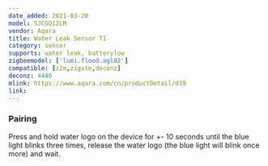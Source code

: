 ```yaml
---
date_added: 2021-03-20
model: SJCGQ12LM
vendor: Aqara
title: Water Leak Sensor T1
category: sensor
supports: water leak, batterylow
zigbeemodel: ['lumi.flood.agl02']
compatible: [z2m,zigate,deconz]
deconz: 4440
mlink: https://www.aqara.com/cn/productDetail/d19
link: 
---
```



### Pairing
Press and hold water logo on the device for +- 10 seconds until the blue light blinks
three times, release the water logo (the blue light will blink once more) and wait.
